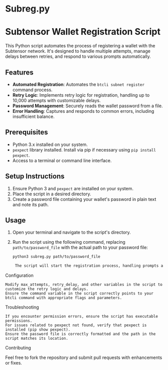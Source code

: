 # Subreg.py

# Subtensor Wallet Registration Script

This Python script automates the process of registering a wallet with the Subtensor network. It's designed to handle multiple attempts, manage delays between retries, and respond to various prompts automatically.

## Features

- **Automated Registration**: Automates the `btcli subnet register` command process.
- **Retry Logic**: Implements retry logic for registration, handling up to 10,000 attempts with customizable delays.
- **Password Management**: Securely reads the wallet password from a file.
- **Error Handling**: Captures and responds to common errors, including insufficient balance.

## Prerequisites

- Python 3.x installed on your system.
- `pexpect` library installed. Install via pip if necessary using `pip install pexpect`.
- Access to a terminal or command line interface.

## Setup Instructions

1. Ensure Python 3 and `pexpect` are installed on your system.
2. Place the script in a desired directory.
3. Create a password file containing your wallet's password in plain text and note its path.

## Usage

1. Open your terminal and navigate to the script's directory.
2. Run the script using the following command, replacing `path/to/password_file` with the actual path to your password file:

   ```bash
   python3 subreg.py path/to/password_file

    The script will start the registration process, handling prompts and retries as configured.

Configuration

    Modify max_attempts, retry_delay, and other variables in the script to customize the retry logic and delays.
    Ensure the command variable in the script correctly points to your btcli command with appropriate flags and parameters.

Troubleshooting

    If you encounter permission errors, ensure the script has executable permissions.
    For issues related to pexpect not found, verify that pexpect is installed (pip show pexpect).
    Ensure the password file is correctly formatted and the path in the script matches its location.

Contributing

Feel free to fork the repository and submit pull requests with enhancements or fixes.
